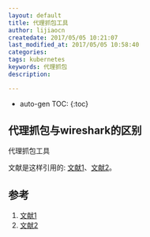 ```yaml
---
layout: default
title: 代理抓包工具
author: lijiaocn
createdate: 2017/05/05 10:21:07
last_modified_at: 2017/05/05 10:58:40
categories:
tags: kubernetes
keywords: 代理抓包
description: 

---
```


* auto-gen TOC:
{:toc}

## 代理抓包与wireshark的区别

代理抓包工具

文献是这样引用的: [文献1][1]、[文献2][2]。

## 参考

1. [文献1][1]
2. [文献2][2]

[1]: 1.com  "文献1" 
[2]: 2.com  "文献1" 
